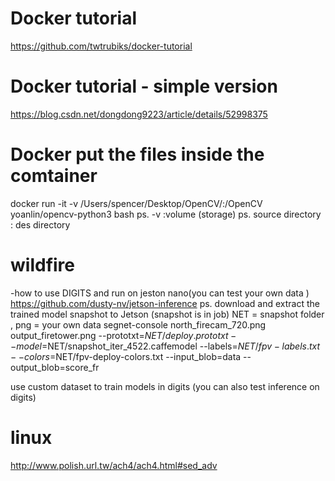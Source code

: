 # Docker tutorial
https://github.com/twtrubiks/docker-tutorial

# Docker tutorial - simple version
https://blog.csdn.net/dongdong9223/article/details/52998375


# Docker put the files inside the comtainer
docker run -it -v /Users/spencer/Desktop/OpenCV/:/OpenCV yoanlin/opencv-python3 bash
ps. -v :volume (storage)
ps. source directory : des directory


# wildfire
-how to use DIGITS and run on jeston nano(you can test your own data )
https://github.com/dusty-nv/jetson-inference
ps. download and extract the trained model snapshot to Jetson (snapshot is in job)
NET = snapshot folder , png = your own data
segnet-console north_firecam_720.png output_firetower.png --prototxt=$NET/deploy.prototxt --model=$NET/snapshot_iter_4522.caffemodel --labels=$NET/fpv-labels.txt --colors=$NET/fpv-deploy-colors.txt --input_blob=data --output_blob=score_fr



use custom dataset to train models in digits (you can also test inference on digits)



# linux
http://www.polish.url.tw/ach4/ach4.html#sed_adv
